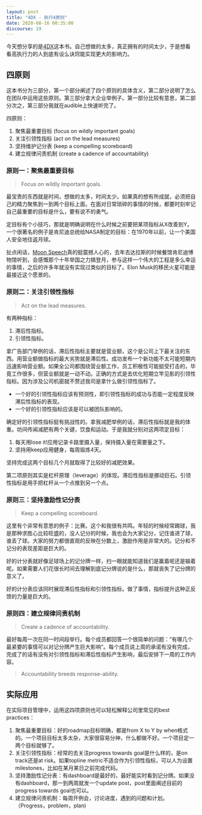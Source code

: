 ```yaml
---
layout: post
title: "4DX - 执行4原则"
date: 2020-08-16 00:35:00
discourse: 19
---
```


今天想分享的是[4DX](https://www.amazon.com/Disciplines-Execution-Achieving-Wildly-Important/dp/1491517751)这本书。自己想做的太多，真正拥有的时间太少，于是想看看高执行力的人到底有设么诀窍能实现更大的影响力。


<!--more-->

## 四原则

这本书分为三部分，第一个部分阐述了四个原则的具体含义，第二部分说明了怎么在团队中运用这些原则。第三部分拿大企业举例子。第一部分比较有意思，第二部分次之，第三部分我就在audible上快速听完了。

四原则：

1. 聚焦最重要目标 (focus on wildly important goals)
2. 关注引领性指标 (act on the lead measures)
3. 坚持维护记分表 (keep a compelling scoreboard)
4. 建立规律问责机制 (create a cadence of accountability)

### 原则一：聚焦最重要目标

> Focus on wildly important goals.

最宝贵的东西就是时间，想做的太多，时间太少。如果真的想有所成就，必须把自己的精力聚焦到一到两个目标上面。在面对日常琐碎的事情的时候，都要时刻牢记自己最重要的目标是什么，要有说不的勇气。

定目标有个小技巧，那就是明确说明在什么时候之前要把某项指标从X改善到Y。一个很著名的例子是肯尼迪总统给NASA制定的目标：在1970年以前，让一个美国人安全地往返月球。

扯点闲话，[Moon Speech](https://en.wikipedia.org/wiki/We_choose_to_go_to_the_Moon)真的挺震撼人心的，去年去达拉斯的时候餐馆肯尼迪博物馆听到，会感慨那个十年举国之力搞登月，参与这样一个伟大的工程是多么幸运的事情，之后的许多年就没有实现过类似的目标了。Elon Musk的移民火星可能是最接近这个愿景的。

### 原则二：关注引领性指标

> Act on the lead measures.

有两种指标：

1. 滞后性指标。
2. 引领性指标。

拿广告部门举例的话，滞后性指标主要就是营业额，这个是公司上下最关注的东西。用营业额做指标的最大劣势就是滞后性。成功发布一个新功能不太可能短期内迅速影响营业额。如果全公司都围绕营业额工作，员工积极性可能挺受打击的，毕竟工作很多，但营业额就是一动不动。正确的方式是去优化短期立竿见影的引领性指标。因为涉及公司机密就不赘述我司是拿什么做引领性指标了。

- 一个好的引领性指标应该有预测性，即引领性指标的成功与否能一定程度反映滞后性指标的表现。
- 一个好的引领性指标应该是可以被团队影响的。

确定好的引领性指标挺有挑战性的。拿我减肥举例的话，滞后性指标就是我的体重。坊间传闻减肥有两个关键，饮食和运动。于是我就分别对这两项定目标：

1. 每天用lose it!应用记录卡路里摄入量，保持摄入量在需要量之下。
2. 坚持用keep应用健身，每周锻炼4天。

坚持完成这两个目标几个月就取得了比较好的减肥效果。

第二项原则其实是杠杆原理（leverage）的体现。滞后性指标是挪动巨石。引领性指标是用手把杠杆从一个点推到另一个点。

### 原则三：坚持激励性记分表

> Keep a compelling scoreboard.

这里有个非常有意思的例子：比赛。这个和我很有共鸣。年轻的时候经常踢球，我是那种求胜心比较旺盛的，没人记分的时候，我也会为大家记分，记住谁进了球，谁丢了球。大家的努力都很直观的反映在分数上，激励作用是非常大的。记分和不记分的表现差距是巨大的。

好的计分表就好像足球场上的记分牌一样，扫一眼就能知道我们是赢着呢还是输着呢。如果需要人们花很长时间去理解到底记分牌说的是什么，那就丧失了记分牌的意义了。

好的计分表应该同时展现滞后性指标和引领性指标。做了事情，指标提升这种正反馈的力量是巨大的。

### 原则四：建立规律问责机制

> Create a cadence of accountability.

最好每周一次在同一时间段举行。每个成员都回答一个很简单的问题：“有哪几个最紧要的事情可以对记分牌产生巨大影响”。每个成员说上周的承诺有没有完成，完成了的话有没有对引领性指标和滞后性指标产生影响，最后安排下一周的工作内容。

> Accountability breeds response-ability.

## 实际应用

在实际项目管理中，运用这四项原则也可以轻松解释公司里常见的best practices：

1. 聚焦最重要目标：好的roadmap目标明确，都是from X to Y by when格式的。一个项目目标太多太杂，大家很容易分神，什么都做不好。一个项目定一两个目标就够了。
2. 关注引领性指标：经常的去关注progress towards goal是什么样的，是on track还是at risk。如果topline metric不适合作为引领性指标，可以人为设置milestones，比如在某月某日之前完成代码。
3. 坚持激励性记分表：有dashboard是最好的，最好能实时看到记分牌。如果没有dashboard，那一到两周就发一个update post，post里面阐述目前的progress towards goal也可以。
4. 建立规律问责机制：每周开例会，讨论进度，遇到的问题和计划。（Progress，problem，plan)